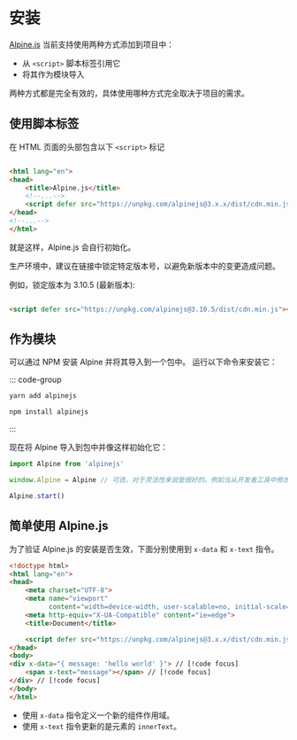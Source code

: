 # 安装

[Alpine.js](https://alpinejs.dev/) 当前支持使用两种方式添加到项目中：

- 从 `<script>` 脚本标签引用它
- 将其作为模块导入

两种方式都是完全有效的，具体使用哪种方式完全取决于项目的需求。

## 使用脚本标签

在 HTML 页面的头部包含以下 `<script>` 标记

```html

<html lang="en">
<head>
    <title>Alpine.js</title>
    <!--...-->
    <script defer src="https://unpkg.com/alpinejs@3.x.x/dist/cdn.min.js"></script> // [!code focus]
</head>
<!--...-->
</html>
```

就是这样，Alpine.js 会自行初始化。

生产环境中，建议在链接中锁定特定版本号，以避免新版本中的变更造成问题。

例如，锁定版本为 3.10.5 (最新版本):

```html

<script defer src="https://unpkg.com/alpinejs@3.10.5/dist/cdn.min.js"></script>
```

## 作为模块

可以通过 NPM 安装 Alpine 并将其导入到一个包中。 运行以下命令来安装它：

::: code-group

```bash [yarn]
yarn add alpinejs
```

```bash [npm]
npm install alpinejs
```

:::

现在将 Alpine 导入到包中并像这样初始化它：

```js
import Alpine from 'alpinejs'

window.Alpine = Alpine // 可选，对于灵活性来说是很好的。例如当从开发者工具中修改 Alpine

Alpine.start()
```

## 简单使用 Alpine.js

为了验证 Alpine.js 的安装是否生效，下面分别使用到 `x-data` 和 `x-text` 指令。

```html
<!doctype html>
<html lang="en">
<head>
    <meta charset="UTF-8">
    <meta name="viewport"
          content="width=device-width, user-scalable=no, initial-scale=1.0, maximum-scale=1.0, minimum-scale=1.0">
    <meta http-equiv="X-UA-Compatible" content="ie=edge">
    <title>Document</title>

    <script defer src="https://unpkg.com/alpinejs@3.x.x/dist/cdn.min.js"></script>
</head>
<body>
<div x-data="{ message: 'hello world' }"> // [!code focus]
    <span x-text="message"></span> // [!code focus]
</div> // [!code focus]
</body>
</html>
```

- 使用 `x-data` 指令定义一个新的组件作用域。
- 使用 `x-text` 指令更新的是元素的 `innerText`。